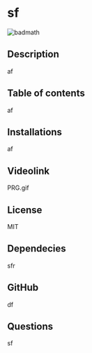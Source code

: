# sf

 ![badmath](https://img.shields.io/badge/license-MIT-blue.svg)
     
 


## Description
  af


 ## Table of contents 
 af


 ## Installations
 af


 ## Videolink
 PRG.gif



 ## License
 MIT


  ## Dependecies
 sfr


 ## GitHub
df


## Questions
sf
